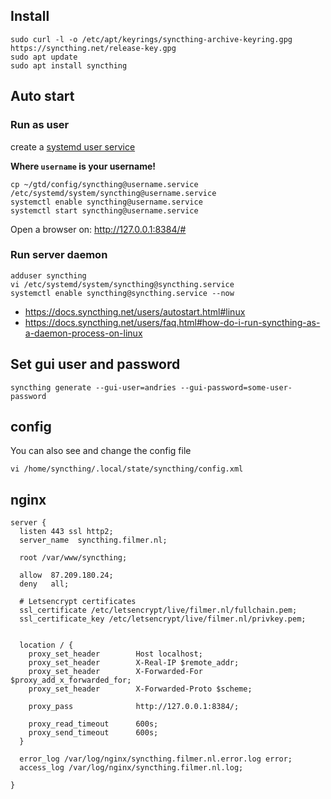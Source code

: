 ## Install

    sudo curl -l -o /etc/apt/keyrings/syncthing-archive-keyring.gpg https://syncthing.net/release-key.gpg
    sudo apt update
    sudo apt install syncthing

## Auto start

### Run as user

create a [systemd user service](~/gtd/config/syncthing@username.service)

**Where `username` is your username!**

    cp ~/gtd/config/syncthing@username.service /etc/systemd/system/syncthing@username.service
    systemctl enable syncthing@username.service
    systemctl start syncthing@username.service

Open a browser on: http://127.0.0.1:8384/#

### Run server daemon

    adduser syncthing
    vi /etc/systemd/system/syncthing@syncthing.service
    systemctl enable syncthing@syncthing.service --now

* <https://docs.syncthing.net/users/autostart.html#linux>
* <https://docs.syncthing.net/users/faq.html#how-do-i-run-syncthing-as-a-daemon-process-on-linux>


## Set gui user and password

    syncthing generate --gui-user=andries --gui-password=some-user-password

## config

You can also see and change the config file

    vi /home/syncthing/.local/state/syncthing/config.xml


## nginx
````
server {
  listen 443 ssl http2;
  server_name  syncthing.filmer.nl;

  root /var/www/syncthing;

  allow  87.209.180.24;
  deny   all;

  # Letsencrypt certificates
  ssl_certificate /etc/letsencrypt/live/filmer.nl/fullchain.pem;
  ssl_certificate_key /etc/letsencrypt/live/filmer.nl/privkey.pem;


  location / {
    proxy_set_header        Host localhost;
    proxy_set_header        X-Real-IP $remote_addr;
    proxy_set_header        X-Forwarded-For $proxy_add_x_forwarded_for;
    proxy_set_header        X-Forwarded-Proto $scheme;

    proxy_pass              http://127.0.0.1:8384/;

    proxy_read_timeout      600s;
    proxy_send_timeout      600s;
  }

  error_log /var/log/nginx/syncthing.filmer.nl.error.log error;
  access_log /var/log/nginx/syncthing.filmer.nl.log;

}
````
